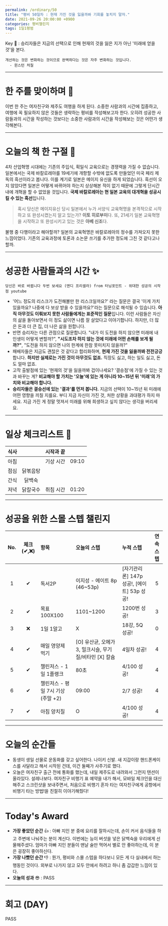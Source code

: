 ```yaml
---
permalink: /ordinary/50
title: "평비 50일차 : 현재 가진 것을 잃을까봐 기회를 놓치지 말자."
date: 2021-09-26 20:00:00 +0900
categories: 평비챌린지
tags: 1일1평범
---  
```

Key 🔑 : 승리자들은 지금의 선택으로 인해 현재의 것을 잃은 지가 아닌 '미래에 얻을 것'을 본다.
```
개선하는 것은 변화하는 것이므로 완벽하다는 것은 자주 변화하는 것입니다.
  - 윈스턴 처칠
```

---
# 한 주를 맞이하며 🤗
이번 한 주는 여자친구와 제주도 여행을 하게 된다. 소중한 사람과의 시간에 집중하고, 여행에 꼭 필요하지 않은 것들은 생략하는 평비를 작성해보고자 한다. 오히려 성공한 사람들과의 시간을 작성하는 것보다는 소중한 사람과의 시간을 작성해보는 것은 어떤가 생각해본다.  

---
# 오늘의 책 한 구절 📕
4차 산업혁명 시대에는 기존의 주입식, 획일식 교육으로는 경쟁력을 가질 수 없습니다. 일본에서는 국제 바칼로레아를 19세기에 개항할 수밖에 없도록 만들었던 미국 페리 제독의 흑선이라고 봅니다. 이를 계기로 일본은 메이지 유신을 하게 되었습니다. 흑선이 오지 않았다면 일본은 어떻게 바뀌어야 하는지 상상해본 적이 없기 때문에 그렇게 단시간 내에 개혁을 할 수 없었을 것입니다. **국제 바칼로레아는 현 일본 교육의 대개혁을 성공시킬 수 있는 흑선**입니다.  

> 혹시 당신은 메이지유신 당시 일본에서 누가 서양식 교육혁명을 본격적으로 시작하고 또 완성시켰는지 알고 있는가? **이토 히로부미**다. 또, 21세기 일본 교육혁명을 시작하고 또 완성시키고 있는 것은 **아베 신조**다.  

불행 중 다행이라고 해야할까? 일본의 교육혁명은 바칼로레아의 정수를 가져오지 못한 느낌이었다. 기존의 교육과정에 토론과 소논문 쓰기를 추가한 정도에 그친 것 같다고나 할까.

---
# 성공한 사람들과의 시간 ✨
`당신은 바로 바뀝니다 두번 보세요 (앤디 프리셀라) from 터닝포인트 - 위대한 성공의 시작점 youtube`  
- '어느 정도의 리스크가 도전해볼만 한 리스크일까요?' 라는 질문은 결국 '이게 가치 있을까요? 나중에 다 보상 받을 수 있을까요?'라는 질문으로 해석될 수 있습니다. **아직 아무것도 이뤄보지 못한 사람들에게는 표준적인 질문**입니다. 이런 사람들은 자신의 삶을 돌아보면서 이 정도 삶이면 나름 잘 살았다고 이야기합니다. 하지만, 더 많은 돈과 더 큰 집, 더 나은 삶을 원합니다.  
- 반면 승리자는 다른 관점으로 질문합니다. "내가 이 도전을 하지 않으면 미래에 내 인생이 어떻게 변할까?", **"시도조차 하지 않는 것에 미래에 어떤 손해를 보게 될까?"**, "도전을 하지 않으면 나의 한계에 한참 못미치지 않을까?"  
- 패배자들은 지금도 괜찮은 것 같다고 합리화하며, **현재 가진 것을 잃을까봐 전전긍긍**합니다. **하지만 실제로는 가진 것이 아무것도 없죠.** 직장도 싫고, 하는 일도 싫고, 돈도 얼마 없죠.  
- 고작 출발점에 있는 '현재의 것'을 잃을까봐 겁이나세요? '결승점'에 가질 수 있는 것과 바꾸는 게? **비교해야 할 가치는 '오늘'에 있는 게 아니라 10~15년 뒤 '미래'의 가치와 비교해야 합니다.**  
- **승리자들은 결승선에 있는 '결과'를 먼저 봅니다.** 지금의 선택이 10~15년 뒤 미래에 어떤 영향을 끼칠 지를요. 부디 지금 자신이 가진 것, 처한 상황을 과대평가 하지 마세요. 지금 가진 게 정말 멋져서 미래를 위해 희생하고 싶지 않다는 생각을 버리세요.

---
# 일상 체크리스트 📃

| 식사 |  | 시작과 끝 |  |
|:----:|:----:|:----:|:----:|
| 아침 |  | 기상 시간 | 09:10 |
| 점심 | 닭볶음탕 |  |  |
| 간식 | 닭백숙 |  |  |
| 저녁 | 닭칼국수 | 취침 시간 | 01:20 |

---
# 성공을 위한 스몰 스텝 챌린지

| No. | 체크(✔,❌) | 항목 | 오늘의 스텝 | 누적 스텝 | 연속 스텝 |
|:----:|:----:|:----|:----|:----|:----:|
| 1 | ✔ | 독서2P | 이지성 - 에이트 8p (46~53p) | [자기관리론] 147p 성공!, [에이트] 53p 성공! | 5 |
| 2 | ✔ | 목표 100X100 | 1101~1200 | 1200번 성공! | 3 |
| 3 | ❌ | 1일 1알고 | X | 18강, 5Q 성공! | 0 |
| 4 | ✔ | 매일 영양제 먹기 | [O] 유산균, 오메가3, 밀크시슬, 무기질/비타민 [X] 칼슘 | 4일차 성공! | 4 |
| 5 | ✔ | 챌린저스 - 1일 1플랭크 | 80초 | 4/100 성공! | 4 |
| 6 | ✔ | 챌린저스 - 평일 7시 기상(주말 +2) | 09:00 | 2/7 성공! | 4 |
| 7 | ✔ | 아침 양치질 | O | 4/100 성공! | 4 |

---
# 오늘의 순간들
- 동생이 생일 선물로 운동화를 갖고 싶어한다. 나이키 신발. 새 지갑이랑 핸드폰케이스를 사달라고 해서 시작된 건데, 이건 둘째가 사주기로 했다.
- 오늘은 여자친구 출근 전에 통화를 했는데, 내일 제주도로 내려와서 그런지 텐션이 올라있다. 설레나보다. 여자친구 비행기 표 예약을 내가 해서, 모바일 체크인을 대신 해주고 스크린샷을 보내주면서, 처음으로 비행기 혼자 타는 여자친구에게 공항에서 비행기 타는 방법!을 친절히 이야기해줬다!

---
# Today's Award
- **가장 좋았던 순간** 👍 : 아빠 지인 분 중에 요리를 잘하시는데, 손이 커서 음식들을 하고 주변에 나눠주는 분이 계신다. 이번에는 능이 버섯을 넣은 닭백숙을 우리에게 선물해주셨다. 엄마가 아빠 지인 분들이 맨날 술만 먹어서 별로 안 좋아하는데, 이 분은 굉장히 좋아하신다.
- **가장 나빴던 순간** 👎 : 뭔가, 평비와 스몰 스텝을 하다보니 모든 게 다 실내에서 하는 행동인 것이다. 외부로 나가지 않고 모두 안에서 하려고 하니 좀 갑갑한 느낌이 있다.
- **오늘의 성과** 😎 : PASS

---
# 회고 (DAY)
PASS
